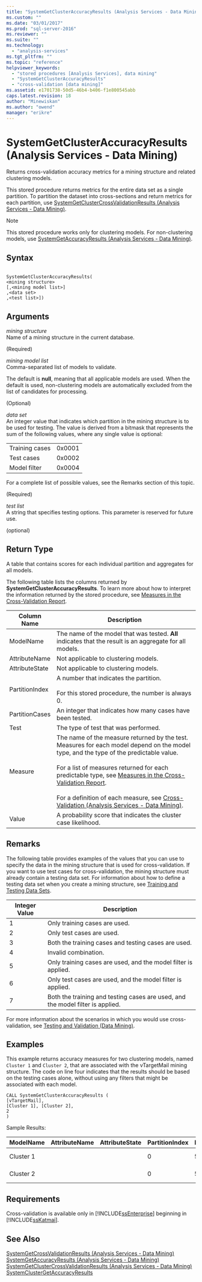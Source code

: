```yaml
---
title: "SystemGetClusterAccuracyResults (Analysis Services - Data Mining) | Microsoft Docs"
ms.custom: ""
ms.date: "03/01/2017"
ms.prod: "sql-server-2016"
ms.reviewer: ""
ms.suite: ""
ms.technology: 
  - "analysis-services"
ms.tgt_pltfrm: ""
ms.topic: "reference"
helpviewer_keywords: 
  - "stored procedures [Analysis Services], data mining"
  - "SystemGetClusterAccuracyResults"
  - "cross-validation [data mining]"
ms.assetid: e1701738-50d5-46b4-b406-f1e800545abb
caps.latest.revision: 18
author: "Minewiskan"
ms.author: "owend"
manager: "erikre"
---
```

# SystemGetClusterAccuracyResults (Analysis Services - Data Mining)
  Returns cross-validation accuracy metrics for a mining structure and related clustering models.  
  
 This stored procedure returns metrics for the entire data set as a single partition. To partition the dataset into cross-sections and return metrics for each partition, use [SystemGetClusterCrossValidationResults &#40;Analysis Services - Data Mining&#41;](../../analysis-services/data-mining/systemgetclustercrossvalidationresults-analysis-services-data-mining.md).  
  
> [!NOTE]  
>  This stored procedure works only for clustering models. For non-clustering models, use [SystemGetAccuracyResults &#40;Analysis Services - Data Mining&#41;](../../analysis-services/data-mining/systemgetaccuracyresults-analysis-services-data-mining.md).  
  
## Syntax  
  
```  
  
SystemGetClusterAccuracyResults(  
<mining structure>   
[,<mining model list>]  
,<data set>  
,<test list>])  
```  
  
## Arguments  
 *mining structure*  
 Name of a mining structure in the current database.  
  
 (Required)  
  
 *mining model list*  
 Comma-separated list of models to validate.  
  
 The default is **null**, meaning that all applicable models are used. When the default is used, non-clustering models are automatically excluded from the list of candidates for processing.  
  
 (Optional)  
  
 *data set*  
 An integer value that indicates which partition in the mining structure is to be used for testing. The value is derived from a bitmask that represents the sum of the following values, where any single value is optional:  
  
|||  
|-|-|  
|Training cases|0x0001|  
|Test cases|0x0002|  
|Model filter|0x0004|  
  
 For a complete list of possible values, see the Remarks section of this topic.  
  
 (Required)  
  
 *test list*  
 A string that specifies testing options. This parameter is reserved for future use.  
  
 (optional)  
  
## Return Type  
 A table that contains scores for each individual partition and aggregates for all models.  
  
 The following table lists the columns returned by **SystemGetClusterAccuracyResults**. To learn more about how to interpret the information returned by the stored procedure, see [Measures in the Cross-Validation Report](../../analysis-services/data-mining/measures-in-the-cross-validation-report.md).  
  
|Column Name|Description|  
|-----------------|-----------------|  
|ModelName|The name of the model that was tested. **All** indicates that the result is an aggregate for all models.|  
|AttributeName|Not applicable to clustering models.|  
|AttributeState|Not applicable to clustering models.|  
|PartitionIndex|A number that indicates the partition.<br /><br /> For this stored procedure, the number is always 0.|  
|PartitionCases|An integer that indicates how many cases have been tested.|  
|Test|The type of test that was performed.|  
|Measure|The name of the measure returned by the test. Measures for each model depend on the model type, and the type of the predictable value.<br /><br /> For a list of measures returned for each predictable type, see [Measures in the Cross-Validation Report](../../analysis-services/data-mining/measures-in-the-cross-validation-report.md).<br /><br /> For a definition of each measure, see [Cross-Validation &#40;Analysis Services - Data Mining&#41;](../../analysis-services/data-mining/cross-validation-analysis-services-data-mining.md).|  
|Value|A probability score that indicates the cluster case likelihood.|  
  
## Remarks  
 The following table provides examples of the values that you can use to specify the data in the mining structure that is used for cross-validation. If you want to use test cases for cross-validation, the mining structure must already contain a testing data set. For information about how to define a testing data set when you create a mining structure, see [Training and Testing Data Sets](../../analysis-services/data-mining/training-and-testing-data-sets.md).  
  
|Integer Value|Description|  
|-------------------|-----------------|  
|1|Only training cases are used.|  
|2|Only test cases are used.|  
|3|Both the training cases and testing cases are used.|  
|4|Invalid combination.|  
|5|Only training cases are used, and the model filter is applied.|  
|6|Only test cases are used, and the model filter is applied.|  
|7|Both the training and testing cases are used, and the model filter is applied.|  
  
 For more information about the scenarios in which you would use cross-validation, see [Testing and Validation &#40;Data Mining&#41;](../../analysis-services/data-mining/testing-and-validation-data-mining.md).  
  
## Examples  
 This example returns accuracy measures for two clustering models, named `Cluster 1` and `Cluster 2`, that are  associated with the vTargetMail mining structure. The code on line four indicates that the results should be based on the testing cases alone, without using any filters that might be associated with each model.  
  
```  
CALL SystemGetClusterAccuracyResults (  
[vTargetMail],  
[Cluster 1], [Cluster 2],  
2  
)  
```  
  
 Sample Results:  
  
|ModelName|AttributeName|AttributeState|PartitionIndex|PartitionSize|Test|Measure|Value|  
|---------------|-------------------|--------------------|--------------------|-------------------|----------|-------------|-----------|  
|Cluster 1|||0|5545|Clustering|Case Likelihood|0.796514342249313|  
|Cluster 2|||0|5545|Clustering|Case Likelihood|0.732122471228572|  
  
## Requirements  
 Cross-validation is available only in [!INCLUDE[ssEnterprise](../../includes/ssenterprise-md.md)] beginning in [!INCLUDE[ssKatmai](../../includes/sskatmai-md.md)].  
  
## See Also  
 [SystemGetCrossValidationResults &#40;Analysis Services - Data Mining&#41;](../../analysis-services/data-mining/systemgetcrossvalidationresults-analysis-services-data-mining.md)   
 [SystemGetAccuracyResults &#40;Analysis Services - Data Mining&#41;](../../analysis-services/data-mining/systemgetaccuracyresults-analysis-services-data-mining.md)   
 [SystemGetClusterCrossValidationResults &#40;Analysis Services - Data Mining&#41;](../../analysis-services/data-mining/systemgetclustercrossvalidationresults-analysis-services-data-mining.md)   
 [SystemClusterGetAccuracyResults](../../analysis-services/data-mining/systemgetclusteraccuracyresults-analysis-services-data-mining.md)  
  
  